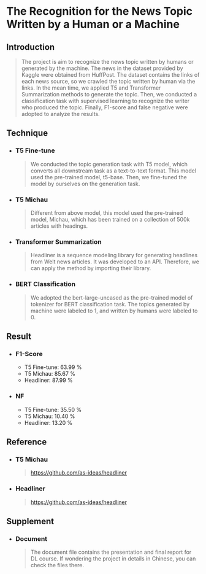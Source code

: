 # The Recognition for the News Topic Written by a Human or a Machine

Introduction
----
  >The project is aim to recognize the news topic written by humans or generated by the machine. The news in the dataset provided by Kaggle were obtained from HuffPost. The dataset contains the links of each news source, so we crawled the topic written by human via the links. In the mean time, we applied T5 and Transformer Summarization methods to generate the topic. Then, we conducted a classification task with supervised learning to recognize the writer who produced the topic. Finally, F1-score and false negative were adopted to analyze the results.

Technique
----
* ### T5 Fine-tune
  >We conducted the topic generation task with T5 model, which converts all downstream task as a text-to-text format. This model used the pre-trained model, t5-base. Then, we fine-tuned the model by ourselves on the generation task.
 
* ### T5 Michau
  >Different from above model, this model used the pre-trained model, Michau, which has been trained on a collection of 500k articles with headings.
  
* ### Transformer Summarization
  >Headliner is a sequence modeling library for generating headlines from Welt news articles. It was developed to an API. Therefore, we can apply the method by importing their library.
 
* ### BERT Classification
  >We adopted the bert-large-uncased as the pre-trained model of tokenizer for BERT classification task. The topics generated by machine were labeled to 1, and written by humans were labeled to 0.

Result
----
* ### F1-Score
  * T5 Fine-tune: 63.99 %
  * T5 Michau: 85.67 %
  * Headliner: 87.99 %
* ### NF
  * T5 Fine-tune: 35.50 %
  * T5 Michau: 10.40 %
  * Headliner: 13.20 %

Reference
----
* ### T5 Michau
  >https://github.com/as-ideas/headliner
* ### Headliner
  >https://github.com/as-ideas/headliner

Supplement
----
* ### Document
  >The document file contains the presentation and final report for DL course. If wondering the project in details in Chinese, you can check the files there.
  
